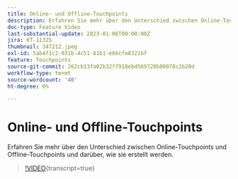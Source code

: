 ```yaml
---
title: Online- und Offline-Touchpoints
description: Erfahren Sie mehr über den Unterschied zwischen Online-Touchpoints und Offline-Touchpoints und darüber, wie sie erstellt werden.
doc-type: Feature Video
last-substantial-update: 2023-01-06T00:00:00Z
jira: KT-11325
thumbnail: 347212.jpeg
exl-id: 5ab4f1c2-031b-4c51-81b1-e66cfe8321bf
feature: Touchpoints
source-git-commit: 262cb13fa02b32f7918ebd569720b80078c2b28d
workflow-type: tm+mt
source-wordcount: '40'
ht-degree: 0%

---
```


# Online- und Offline-Touchpoints

Erfahren Sie mehr über den Unterschied zwischen Online-Touchpoints und Offline-Touchpoints und darüber, wie sie erstellt werden.

>[!VIDEO](https://video.tv.adobe.com/v/347212/?learn=on){transcript=true}
